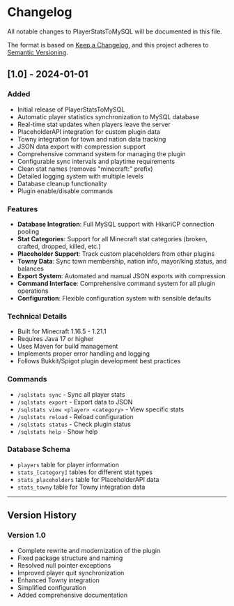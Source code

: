 # Changelog

All notable changes to PlayerStatsToMySQL will be documented in this file.

The format is based on [Keep a Changelog](https://keepachangelog.com/en/1.0.0/),
and this project adheres to [Semantic Versioning](https://semver.org/spec/v2.0.0.html).

## [1.0] - 2024-01-01

### Added
- Initial release of PlayerStatsToMySQL
- Automatic player statistics synchronization to MySQL database
- Real-time stat updates when players leave the server
- PlaceholderAPI integration for custom plugin data
- Towny integration for town and nation data tracking
- JSON data export with compression support
- Comprehensive command system for managing the plugin
- Configurable sync intervals and playtime requirements
- Clean stat names (removes "minecraft:" prefix)
- Detailed logging system with multiple levels
- Database cleanup functionality
- Plugin enable/disable commands

### Features
- **Database Integration**: Full MySQL support with HikariCP connection pooling
- **Stat Categories**: Support for all Minecraft stat categories (broken, crafted, dropped, killed, etc.)
- **Placeholder Support**: Track custom placeholders from other plugins
- **Towny Data**: Sync town membership, nation info, mayor/king status, and balances
- **Export System**: Automated and manual JSON exports with compression
- **Command Interface**: Comprehensive command system for all plugin operations
- **Configuration**: Flexible configuration system with sensible defaults

### Technical Details
- Built for Minecraft 1.16.5 - 1.21.1
- Requires Java 17 or higher
- Uses Maven for build management
- Implements proper error handling and logging
- Follows Bukkit/Spigot plugin development best practices

### Commands
- `/sqlstats sync` - Sync all player stats
- `/sqlstats export` - Export data to JSON
- `/sqlstats view <player> <category>` - View specific stats
- `/sqlstats reload` - Reload configuration
- `/sqlstats status` - Check plugin status
- `/sqlstats help` - Show help

### Database Schema
- `players` table for player information
- `stats_[category]` tables for different stat types
- `stats_placeholders` table for PlaceholderAPI data
- `stats_towny` table for Towny integration data

---

## Version History

### Version 1.0
- Complete rewrite and modernization of the plugin
- Fixed package structure and naming
- Resolved null pointer exceptions
- Improved player quit synchronization
- Enhanced Towny integration
- Simplified configuration
- Added comprehensive documentation 